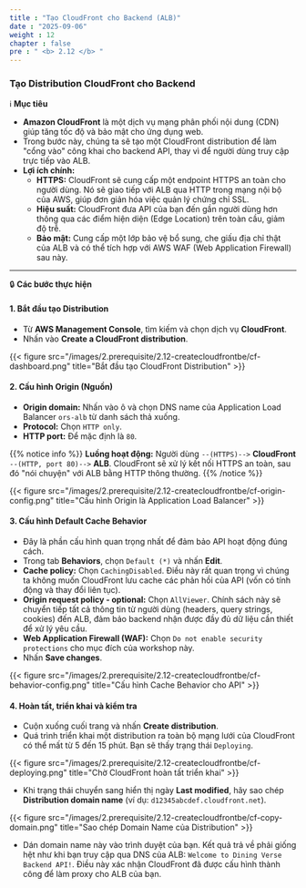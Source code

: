```yaml
---
title : "Tạo CloudFront cho Backend (ALB)"
date : "2025-09-06"
weight : 12
chapter : false
pre : " <b> 2.12 </b> "
---
```


### Tạo Distribution CloudFront cho Backend

ℹ️ **Mục tiêu**

*   **Amazon CloudFront** là một dịch vụ mạng phân phối nội dung (CDN) giúp tăng tốc độ và bảo mật cho ứng dụng web.
*   Trong bước này, chúng ta sẽ tạo một CloudFront distribution để làm "cổng vào" công khai cho backend API, thay vì để người dùng truy cập trực tiếp vào ALB.
*   **Lợi ích chính:**
    *   **HTTPS:** CloudFront sẽ cung cấp một endpoint HTTPS an toàn cho người dùng. Nó sẽ giao tiếp với ALB qua HTTP trong mạng nội bộ của AWS, giúp đơn giản hóa việc quản lý chứng chỉ SSL.
    *   **Hiệu suất:** CloudFront đưa API của bạn đến gần người dùng hơn thông qua các điểm hiện diện (Edge Location) trên toàn cầu, giảm độ trễ.
    *   **Bảo mật:** Cung cấp một lớp bảo vệ bổ sung, che giấu địa chỉ thật của ALB và có thể tích hợp với AWS WAF (Web Application Firewall) sau này.

---

🔒 **Các bước thực hiện**

#### **1. Bắt đầu tạo Distribution**

*   Từ **AWS Management Console**, tìm kiếm và chọn dịch vụ **CloudFront**.
*   Nhấn vào **Create a CloudFront distribution**.

{{< figure src="/images/2.prerequisite/2.12-createcloudfrontbe/cf-dashboard.png" title="Bắt đầu tạo CloudFront Distribution" >}}

#### **2. Cấu hình Origin (Nguồn)**

*   **Origin domain:** Nhấn vào ô và chọn DNS name của Application Load Balancer `ors-alb` từ danh sách thả xuống.
*   **Protocol:** Chọn `HTTP only`.
*   **HTTP port:** Để mặc định là `80`.

{{% notice info %}}
**Luồng hoạt động:**
Người dùng `--(HTTPS)-->` **CloudFront** `--(HTTP, port 80)-->` **ALB**.
CloudFront sẽ xử lý kết nối HTTPS an toàn, sau đó "nói chuyện" với ALB bằng HTTP thông thường.
{{% /notice %}}

{{< figure src="/images/2.prerequisite/2.12-createcloudfrontbe/cf-origin-config.png" title="Cấu hình Origin là Application Load Balancer" >}}

#### **3. Cấu hình Default Cache Behavior**

*   Đây là phần cấu hình quan trọng nhất để đảm bảo API hoạt động đúng cách.
*   Trong tab **Behaviors**, chọn `Default (*)` và nhấn **Edit**.
*   **Cache policy:** Chọn `CachingDisabled`. Điều này rất quan trọng vì chúng ta không muốn CloudFront lưu cache các phản hồi của API (vốn có tính động và thay đổi liên tục).
*   **Origin request policy - optional:** Chọn `AllViewer`. Chính sách này sẽ chuyển tiếp tất cả thông tin từ người dùng (headers, query strings, cookies) đến ALB, đảm bảo backend nhận được đầy đủ dữ liệu cần thiết để xử lý yêu cầu.
*   **Web Application Firewall (WAF):** Chọn `Do not enable security protections` cho mục đích của workshop này.
*   Nhấn **Save changes**.

{{< figure src="/images/2.prerequisite/2.12-createcloudfrontbe/cf-behavior-config.png" title="Cấu hình Cache Behavior cho API" >}}

#### **4. Hoàn tất, triển khai và kiểm tra**

*   Cuộn xuống cuối trang và nhấn **Create distribution**.
*   Quá trình triển khai một distribution ra toàn bộ mạng lưới của CloudFront có thể mất từ 5 đến 15 phút. Bạn sẽ thấy trạng thái `Deploying`.

{{< figure src="/images/2.prerequisite/2.12-createcloudfrontbe/cf-deploying.png" title="Chờ CloudFront hoàn tất triển khai" >}}

*   Khi trạng thái chuyển sang hiển thị ngày **Last modified**, hãy sao chép **Distribution domain name** (ví dụ: `d12345abcdef.cloudfront.net`).

{{< figure src="/images/2.prerequisite/2.12-createcloudfrontbe/cf-copy-domain.png" title="Sao chép Domain Name của Distribution" >}}

*   Dán domain name này vào trình duyệt của bạn. Kết quả trả về phải giống hệt như khi bạn truy cập qua DNS của ALB: `Welcome to Dining Verse Backend API!`. Điều này xác nhận CloudFront đã được cấu hình thành công để làm proxy cho ALB của bạn.